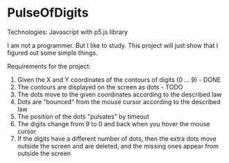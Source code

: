 # PulseOfDigits

Technologies:
Javascript with p5.js library

I am not a programmer. But I like to study.
This project will just show that I figured out some simple things.


Requirements for the project:
1) Given the X and Y coordinates of the contours of digits (0 ... 9) - DONE
2) The contours are displayed on the screen as dots - TODO
3) The dots move to the given coordinates according to the described law
4) Dots are "bounced" from the mouse cursor according to the described law
5) The position of the dots "pulsates" by timeout
6) The digits change from 9 to 0 and back when you hover the mouse cursor
7) If the digits have a different number of dots, then the extra dots move outside the screen and are deleted, and the missing ones appear from outside the screen

